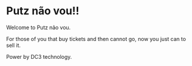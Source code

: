 # Putz não vou!!
Welcome to Putz não vou.

For those of you that buy tickets and then cannot go, now you just can to sell it.

Power by DC3 technology.


